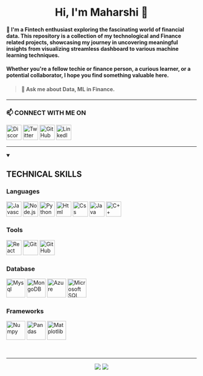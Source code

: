 <h1 align='center'>
Hi, I'm Maharshi 👋
</h1>

#### 🌱 I'm a Fintech enthusiast exploring the fascinating world of financial data. This repository is a collection of my technological and Finance related projects, showcasing my journey in uncovering meaningful insights from visualizing streamless dashboard to various machine learning techniques.
#### Whether you're a fellow techie or finance person, a curious learner, or a potential collaborator, I hope you find something valuable here.
> #### 💬 Ask me about Data, ML in Finance.

<!--  PROFILE VIEWS ![Maharshi Choksi](https://komarev.com/ghpvc/?username=maharshichoksi&color=red) -->
<!-- * 👯 I’m looking to collaborate on ... -->
<hr>

### 📫 CONNECT WITH ME ON

<a href='https://discordapp.com/users/694116811712626728'><img alt='Discord' src='https://img.icons8.com/?size=100&id=2mIgusGquJFz&format=png&color=000000'  height=40 width=40 
 height=40 width=40 /></a>
<a href='https://x.com/maharshi2024'><img alt='Twitter' src='https://img.icons8.com/?size=100&id=zWrz2bjEiP4D&format=png&color=168954'  height=40 width=40 
 height=40 width=40 /></a>
<a href='https://github.com/MaharshiChoksi'><img alt='GitHub' src='https://img.icons8.com/?size=100&id=LoL4bFzqmAa0&format=png&color=000000'  height=40 width=40 
 height=40 width=40 /></a>
<a href='https://ca.linkedin.com/in/maharshi-choksi'><img alt='LinkedIn' src='https://img.icons8.com/?size=100&id=13930&format=png&color=000000'  height=40 width=40 
 height=40 width=40 /></a> 

<hr>

<details open>
<summary><h2>TECHNICAL SKILLS </h2></summary>

<h3>Languages</h3>
<p>
 <img alt='Javascript' src='https://cdn.jsdelivr.net/gh/devicons/devicon@latest/icons/javascript/javascript-original.svg' height=40 width=40 />
 <img alt='Node.js' src="https://cdn.jsdelivr.net/gh/devicons/devicon@latest/icons/nodejs/nodejs-original-wordmark.svg"  height=40 width=40/>          
 <img alt='Python' src='https://cdn.jsdelivr.net/gh/devicons/devicon@latest/icons/python/python-original-wordmark.svg' height=40 width=40 />
 <img alt='Html' src='https://cdn.jsdelivr.net/gh/devicons/devicon@latest/icons/html5/html5-original-wordmark.svg' height=40 width=40 />
 <img alt='Css' src='https://cdn.jsdelivr.net/gh/devicons/devicon@latest/icons/css3/css3-original-wordmark.svg' height=40 width=40/>
 <img alt='Java' src='https://cdn.jsdelivr.net/gh/devicons/devicon@latest/icons/java/java-original-wordmark.svg' height=40 width=40 />
 <img alt='C++' src='https://cdn.jsdelivr.net/gh/devicons/devicon@latest/icons/cplusplus/cplusplus-original.svg' height=40 width=40 />
</p>
<h3>Tools</h3>  
<p>
 <img alt='React' src='https://cdn.jsdelivr.net/gh/devicons/devicon@latest/icons/react/react-original-wordmark.svg' height=40 width=40 />
 <img alt='Git' src='https://cdn.jsdelivr.net/gh/devicons/devicon@latest/icons/git/git-original.svg' height=40 width=40 />
 <img alt='GitHub' src='https://img.icons8.com/?size=100&id=LoL4bFzqmAa0&format=png&color=000000' height=40 width=40 />
</p>
<h3>Database</h3>  
<p>
 <img alt='Mysql' src='https://cdn.jsdelivr.net/gh/devicons/devicon@latest/icons/mysql/mysql-original-wordmark.svg' height=50 width=50 />
 <img alt='MongoDB' src='https://cdn.jsdelivr.net/gh/devicons/devicon@latest/icons/mongodb/mongodb-original-wordmark.svg' height=50 width=50 />
 <img alt='Azure' src='https://cdn.jsdelivr.net/gh/devicons/devicon@latest/icons/azuresqldatabase/azuresqldatabase-original.svg' height=50 width=50 />
 <img alt='Microsoft SQL Server' src='https://cdn.jsdelivr.net/gh/devicons/devicon@latest/icons/microsoftsqlserver/microsoftsqlserver-original-wordmark.svg' height=50 width=50 />
</p>          
<h3>Frameworks</h3>
<p>
 <img alt='Numpy' src='https://cdn.jsdelivr.net/gh/devicons/devicon@latest/icons/numpy/numpy-original-wordmark.svg' height=50 width=50 />
 <img alt='Pandas' src='https://cdn.jsdelivr.net/gh/devicons/devicon@latest/icons/pandas/pandas-original-wordmark.svg' height=50 width=50 />
 <img alt='Matplotlib' src='https://cdn.jsdelivr.net/gh/devicons/devicon@latest/icons/matplotlib/matplotlib-original.svg' height=50 width=50 />
</p>
</details>

<br>
<hr>
<p align='center' justify>
  <img src='https://github-readme-stats.vercel.app/api?username=maharshichoksi&theme=radical&show_icons=true&hide_border=false&count_private=true'/>
  <!--  <img src='https://github-readme-stats.vercel.app/api/top-langs/?username=maharshichoksi&theme=radical&show_icons=true&hide_border=false&layout=compact'/> -->
  <img src='https://github-readme-streak-stats.herokuapp.com/?user=maharshichoksi&theme=radical&hide_border=false'/>

</p>
